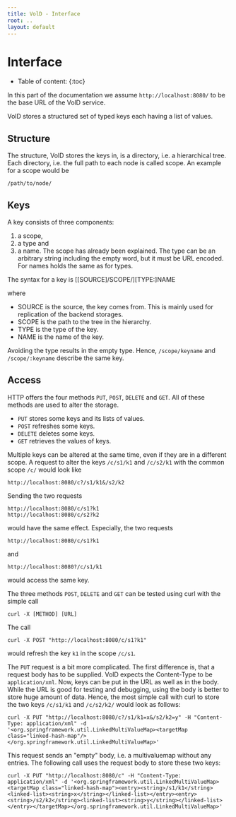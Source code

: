 ```yaml
---
title: VolD - Interface
root: ..
layout: default
---
```



Interface
=========

* Table of content:
{:toc}

In this part of the documentation we assume `http://localhost:8080/` to be the base URL of the VolD service.

VolD stores a structured set of typed keys each having a list of values.

Structure
---------

The structure, VolD stores the keys in, is a directory, i.e. a hierarchical tree.
Each directory, i.e. the full path to each node is called scope.
An example for a scope would be

    /path/to/node/

Keys
----

A key consists of three components:
1. a scope,
2. a type and
3. a name.
The scope has already been explained.
The type can be an arbitrary string including the empty word, but it must be URL encoded.
For names holds the same as for types.


The syntax for a key is
    \[\[SOURCE\]/SCOPE/\]\[TYPE\:\]NAME

where
* SOURCE is the source, the key comes from. This is mainly used for replication of the backend storages.
* SCOPE is the path to the tree in the hierarchy.
* TYPE is the type of the key.
* NAME is the name of the key.

Avoiding the type results in the empty type.
Hence, `/scope/keyname` and `/scope/:keyname` describe the same key.

Access
------

HTTP offers the four methods `PUT`, `POST`, `DELETE` and `GET`.
All of these methods are used to alter the storage.
* `PUT` stores some keys and its lists of values.
* `POST` refreshes some keys.
* `DELETE` deletes some keys.
* `GET` retrieves the values of keys.

Multiple keys can be altered at the same time, even if they are in a different scope.
A request to alter the keys `/c/s1/k1` and `/c/s2/k1` with the common scope `/c/` would look like

    http://localhost:8080/c?/s1/k1&/s2/k2

Sending the two requests

    http://localhost:8080/c/s1?k1
    http://localhost:8080/c/s2?k2

would have the same effect.
Especially, the two requests

    http://localhost:8080/c/s1?k1

and

    http://localhost:8080?/c/s1/k1

would access the same key.

The three methods `POST`, `DELETE` and `GET` can be tested using curl with the simple call

    curl -X [METHOD] [URL]

The call

    curl -X POST "http://localhost:8080/c/s1?k1"

would refresh the key `k1` in the scope `/c/s1`.

The `PUT` request is a bit more complicated.
The first difference is, that a request body has to be supplied.
VolD expects the Content-Type to be `application/xml`.
Now, keys can be put in the URL as well as in the body.
While the URL is good for testing and debugging, using the body is better to store huge amount of data.
Hence, the most simple call with curl to store the two keys `/c/s1/k1` and `/c/s2/k2/` would look as follows:

    curl -X PUT "http://localhost:8080/c?/s1/k1=x&/s2/k2=y" -H "Content-Type: application/xml" -d '<org.springframework.util.LinkedMultiValueMap><targetMap class="linked-hash-map"/></org.springframework.util.LinkedMultiValueMap>'

This request sends an "empty" body, i.e. a multivaluemap without any entries.
The following call uses the request body to store these two keys:

    curl -X PUT "http://localhost:8080/c" -H "Content-Type: application/xml" -d '<org.springframework.util.LinkedMultiValueMap><targetMap class="linked-hash-map"><entry><string>/s1/k1</string><linked-list><string>x</string></linked-list></entry><entry><string>/s2/k2</string><linked-list><string>y</string></linked-list></entry></targetMap></org.springframework.util.LinkedMultiValueMap>'


